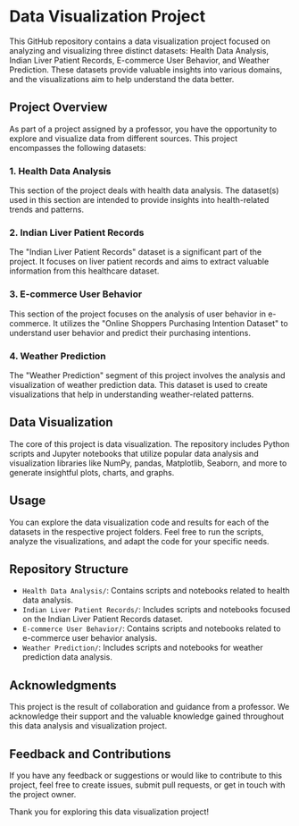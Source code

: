 # Data Visualization Project

This GitHub repository contains a data visualization project focused on analyzing and visualizing three distinct datasets: Health Data Analysis, Indian Liver Patient Records, E-commerce User Behavior, and Weather Prediction. These datasets provide valuable insights into various domains, and the visualizations aim to help understand the data better.

## Project Overview

As part of a project assigned by a professor, you have the opportunity to explore and visualize data from different sources. This project encompasses the following datasets:

### 1. Health Data Analysis

This section of the project deals with health data analysis. The dataset(s) used in this section are intended to provide insights into health-related trends and patterns.

### 2. Indian Liver Patient Records

The "Indian Liver Patient Records" dataset is a significant part of the project. It focuses on liver patient records and aims to extract valuable information from this healthcare dataset.

### 3. E-commerce User Behavior

This section of the project focuses on the analysis of user behavior in e-commerce. It utilizes the "Online Shoppers Purchasing Intention Dataset" to understand user behavior and predict their purchasing intentions.

### 4. Weather Prediction

The "Weather Prediction" segment of this project involves the analysis and visualization of weather prediction data. This dataset is used to create visualizations that help in understanding weather-related patterns.

## Data Visualization

The core of this project is data visualization. The repository includes Python scripts and Jupyter notebooks that utilize popular data analysis and visualization libraries like NumPy, pandas, Matplotlib, Seaborn, and more to generate insightful plots, charts, and graphs.

## Usage

You can explore the data visualization code and results for each of the datasets in the respective project folders. Feel free to run the scripts, analyze the visualizations, and adapt the code for your specific needs.

## Repository Structure

- `Health Data Analysis/`: Contains scripts and notebooks related to health data analysis.
- `Indian Liver Patient Records/`: Includes scripts and notebooks focused on the Indian Liver Patient Records dataset.
- `E-commerce User Behavior/`: Contains scripts and notebooks related to e-commerce user behavior analysis.
- `Weather Prediction/`: Includes scripts and notebooks for weather prediction data analysis.

## Acknowledgments

This project is the result of collaboration and guidance from a professor. We acknowledge their support and the valuable knowledge gained throughout this data analysis and visualization project.

## Feedback and Contributions

If you have any feedback or suggestions or would like to contribute to this project, feel free to create issues, submit pull requests, or get in touch with the project owner.

Thank you for exploring this data visualization project!


